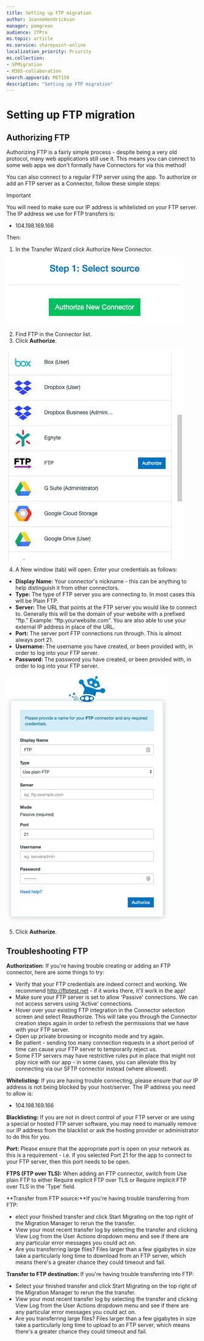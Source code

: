 ```yaml
---
title: Setting up FTP migration
author: JoanneHendrickson
manager: pamgreen
audience: ITPro
ms.topic: article
ms.service: sharepoint-online
localization_priority: Priority
ms.collection: 
- SPMigration
- M365-collaboration
search.appverid: MET150
description: "Setting up FTP migration"
---
```


# Setting up FTP migration

## Authorizing FTP

Authorizing FTP is a fairly simple process - despite being a very old protocol, many web applications still use it. This means you can connect to some web apps we don't formally have Connectors for via this method!

You can also connect to a regular FTP server using the app. To authorize or add an FTP server as a Connector, follow these simple steps:

>[!IMPORTANT] 
>You will need to make sure our IP address is whitelisted on your FTP server. The IP address we use for FTP transfers is:
>
>- 104.198.169.166

Then:

1. In the Transfer Wizard click Authorize New Connector.

![Auth New Connector](media/clear_auth.png)

2. Find FTP in the Connector list.
3. Click **Authorize**.

![FTP Auth Connector](media/ftp_connector_list_auth.png)

4. A New window (tab) will open. Enter your credentials as follows:

- **Display Name:** Your connector's nickname - this can be anything to help distinguish it from other connectors.
- **Type:** The type of FTP server you are connecting to. In most cases this will be Plain FTP.
- **Server:** The URL that points at the FTP server you would like to connect to. Generally this will be the domain of your website with a prefixed “ftp.” Example: “ftp.yourwebsite.com”. You are also able to use your external IP address in place of the URL.
- **Port:** The server port FTP connections run through. This is almost always port 21.
- **Username:** The username you have created, or been provided with, in order to log into your FTP server.
- **Password:** The password you have created, or been provided with, in order to log into your FTP server.

![FTP Name Connector](media/name-connector-ftp.png)

5. Click **Authorize**.

## Troubleshooting FTP

**Authorization:** If you're having trouble creating or adding an FTP connector, here are some things to try:

- Verify that your FTP credentials are indeed correct and working. We recommend http://ftptest.net - if it works there, it'll work in the app!
- Make sure your FTP server is set to allow 'Passive' connections. We can not access servers using 'Active' connections.
- Hover over your existing FTP integration in the Connector selection screen and select Reauthorize. This will take you through the Connector creation steps again in order to refresh the permissions that we have with your FTP server.
- Open up private browsing or incognito mode and try again.
- Be patient - sending too many connection requests in a short period of time can cause your FTP server to temporarily reject us.
- Some FTP servers may have restrictive rules put in place that might not play nice with our app - in some cases, you can alleviate this by connecting via our SFTP connector instead (where allowed).

**Whitelisting:** If you are having trouble connecting, please ensure that our IP address is not being blocked by your host/server. The IP address you need to allow is:

- 104.198.169.166

**Blacklisting:** If you are not in direct control of your FTP server or are using a special or hosted FTP server software, you may need to manually remove our IP address from the blacklist or ask the hosting provider or administrator to do this for you.

**Port:** Please ensure that the appropriate port is open on your network as this is a requirement - i.e. if you selected Port 21 for the app to connect to your FTP server, then this port needs to be open.

**FTPS (FTP over TLS):** When adding an FTP connector, switch from Use plain FTP to either Require explicit FTP over TLS or Require implicit FTP over TLS in the 'Type' field.

**Transfer from FTP source:**If you're having trouble transferring from FTP:

- elect your finished transfer and click Start Migrating on the top right of the Migration Manager to rerun the the transfer.
- View your most recent transfer log by selecting the transfer and clicking View Log from the User Actions dropdown menu and see if there are any particular error messages you could act on.
- Are you transferring large files? Files larger than a few gigabytes in size take a particularly long time to download from an FTP server, which means there's a greater chance they could timeout and fail.

**Transfer to FTP destination:** If you're having trouble transferring into FTP:

- Select your finished transfer and click Start Migrating on the top right of the Migration Manager to rerun the the transfer.
- View your most recent transfer log by selecting the transfer and clicking View Log from the User Actions dropdown menu and see if there are any particular error messages you could act on.
- Are you transferring large files? Files larger than a few gigabytes in size take a particularly long time to upload to an FTP server, which means there's a greater chance they could timeout and fail.

